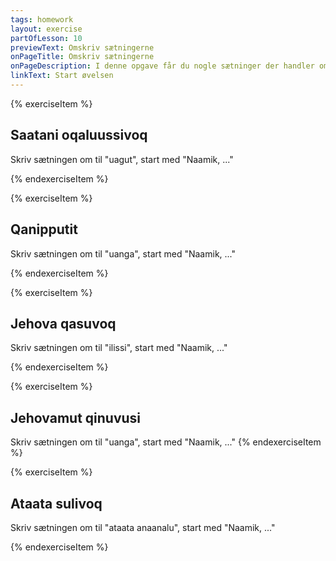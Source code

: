 ```yaml
---
tags: homework
layout: exercise
partOfLesson: 10
previewText: Omskriv sætningerne
onPageTitle: Omskriv sætningerne
onPageDescription: I denne opgave får du nogle sætninger der handler om nogen der gør noget. Du skal benægte sætningerne og skrive dem om, så det er personen i parentes der gør det. Fx. "Anaana sinippoq." (= Mor sover) Du får at vide at det skal være illit, så du skriver den om til "Naamik, illit sinipputit." (= Nej, du sover)
linkText: Start øvelsen
---
```


{% exerciseItem %}

## Saatani oqaluussivoq
Skriv sætningen om til "uagut", start med "Naamik, ..."
<single-input data-validation="Naamik, uagut oqaluussivugut"></single-input>

<feedback-message data-content="Du kan finde betydningen af udsagnsordene under støttesætninger til modul 2"></feedback-message>
{% endexerciseItem %}

{% exerciseItem %}

## Qanipputit
Skriv sætningen om til "uanga", start med "Naamik, ..."
<single-input data-validation="Naamik, uanga qanippunga"></single-input>

{% endexerciseItem %}

{% exerciseItem %}

## Jehova qasuvoq
Skriv sætningen om til "ilissi", start med "Naamik, ..."
<single-input data-validation="Naamik, ilissi qasuvusi"></single-input>

{% endexerciseItem %}

{% exerciseItem %}

## Jehovamut qinuvusi
Skriv sætningen om til "uanga", start med "Naamik, ..."
<single-input data-validation="Naamik, uanga Jehovamut qinuvunga"></single-input>
{% endexerciseItem %}

{% exerciseItem %}

## Ataata sulivoq
Skriv sætningen om til "ataata anaanalu", start med "Naamik, ..."
<single-input data-validation="Naamik, ataata anaanalu sulipput"></single-input>
<feedback-message data-content="Hvis du gerne vil øve dig mere, kan du finde flere af denne slags øvelser her: https://learngreenlandic.com/online/lg2/structure/3.1/t/"></feedback-message>

{% endexerciseItem %}
